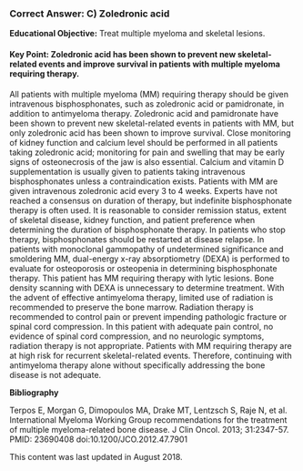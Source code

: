 
### Correct Answer: C) Zoledronic acid 

**Educational Objective:** Treat multiple myeloma and skeletal lesions.

#### **Key Point:** Zoledronic acid has been shown to prevent new skeletal-related events and improve survival in patients with multiple myeloma requiring therapy.

All patients with multiple myeloma (MM) requiring therapy should be given intravenous bisphosphonates, such as zoledronic acid or pamidronate, in addition to antimyeloma therapy. Zoledronic acid and pamidronate have been shown to prevent new skeletal-related events in patients with MM, but only zoledronic acid has been shown to improve survival. Close monitoring of kidney function and calcium level should be performed in all patients taking zoledronic acid; monitoring for pain and swelling that may be early signs of osteonecrosis of the jaw is also essential. Calcium and vitamin D supplementation is usually given to patients taking intravenous bisphosphonates unless a contraindication exists. Patients with MM are given intravenous zoledronic acid every 3 to 4 weeks. Experts have not reached a consensus on duration of therapy, but indefinite bisphosphonate therapy is often used. It is reasonable to consider remission status, extent of skeletal disease, kidney function, and patient preference when determining the duration of bisphosphonate therapy. In patients who stop therapy, bisphosphonates should be restarted at disease relapse.
In patients with monoclonal gammopathy of undetermined significance and smoldering MM, dual-energy x-ray absorptiometry (DEXA) is performed to evaluate for osteoporosis or osteopenia in determining bisphosphonate therapy. This patient has MM requiring therapy with lytic lesions. Bone density scanning with DEXA is unnecessary to determine treatment.
With the advent of effective antimyeloma therapy, limited use of radiation is recommended to preserve the bone marrow. Radiation therapy is recommended to control pain or prevent impending pathologic fracture or spinal cord compression. In this patient with adequate pain control, no evidence of spinal cord compression, and no neurologic symptoms, radiation therapy is not appropriate.
Patients with MM requiring therapy are at high risk for recurrent skeletal-related events. Therefore, continuing with antimyeloma therapy alone without specifically addressing the bone disease is not adequate.

**Bibliography**

Terpos E, Morgan G, Dimopoulos MA, Drake MT, Lentzsch S, Raje N, et al. International Myeloma Working Group recommendations for the treatment of multiple myeloma-related bone disease. J Clin Oncol. 2013; 31:2347-57. PMID: 23690408 doi:10.1200/JCO.2012.47.7901

This content was last updated in August 2018.